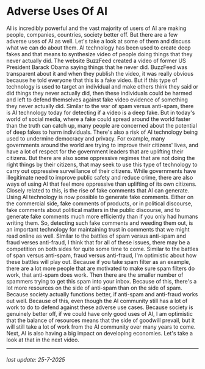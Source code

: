 # Adverse Uses Of AI

AI is incredibly powerful and the vast majority of users
of AI are making people, companies, countries,
society better off. But there are a few adverse
uses of AI as well. Let's take a look
at some of them and discuss what we
can do about them. AI technology has been used
to create deep fakes and that means to synthesize video of people doing things that
they never actually did. The website BuzzFeed
created a video of former US President Barack Obama saying things that he never did. BuzzFeed was transparent about it and when they
publish the video, it was really obvious
because he told everyone that this
is a fake video. But if this type of
technology is used to target an individual and
make others think they said or did things
they never actually did, then these individuals could
be harmed and left to defend themselves against
fake video evidence of something they
never actually did. Similar to the war of
spam versus anti-spam, there is AI technology today for detecting if a video
is a deep fake. But in today's world
of social media, where a fake could spread around the world faster than
the truth can catch up, many people are concerned
about the potential of deep fakes to harm individuals. There's also a risk of
AI technology being used to undermine democracy
and privacy. For example, many governments
around the world are trying to improve
their citizens' lives, and have a lot of respect
for the government leaders that are uplifting
their citizens. But there are also
some oppressive regimes that are not doing the right things
by their citizens, that may seek to use
this type of technology to carry out oppressive
surveillance of their citizens. While governments have
illegitimate need to improve public safety
and reduce crime, there are also ways
of using AI that feel more oppressive than uplifting
of its own citizens. Closely related to this, is the rise of fake comments
that AI can generate. Using AI technology is now possible to generate
fake comments. Either on the commercial side, fake comments of products, or in political discourse, fake comments about
political matters in the public discourse, and to generate fake comments
much more efficiently than if you only had
humans writing them. So, detecting such fake
comments and weeding them out, is an important technology
for maintaining trust in comments that we
might read online as well. Similar to the battles
of spam versus anti-spam and fraud
verses anti-fraud, I think that for all
of these issues, there may be a competition on both sides for
quite some time to come. Similar to the battles of
span versus anti-spam, fraud versus anti-fraud, I'm optimistic about how
these battles will play out. Because if you take
spam filter as an example, there are a lot more
people that are motivated to make sure
spam filters do work, that anti-spam does work. Then there are the smaller
number of spammers trying to get this spam
into your inbox. Because of this, there's
a lot more resources on the side of anti-spam
than on the side of spam. Because society actually
functions better, if anti-spam and
anti-fraud works out well. Because of this, even though the AI community
still has a lot of work to do to defend against
these adverse use cases. Because society is
genuinely better off, if we could have
only good uses of AI, I am optimistic that
the balance of resources means that the side
of goodwill prevail, but it will still take
a lot of work from the AI community over
many years to come. Next, AI is also having a big impact on
developing economies. Let's take a look at
that in the next video.

---

###### last update: 25-7-2025